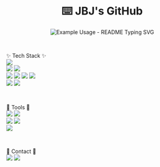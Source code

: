<p align="center">
  <h1 align="center">⌨️ JBJ's GitHub</h3>
</p>

<p align="center">
  <img src="https://readme-typing-svg.demolab.com/?lines=Welcome+to+JBJ's+GitHub!;조범준의+깃허브에+오신걸+환영합니다!;&font=Fira%20Code&center=true&width=380&height=50&duration=4000&pause=1000" alt="Example Usage - README Typing SVG">
</p>

<br/>

✨ Tech Stack ✨
<br/>
<img src="https://img.shields.io/badge/React-20232a.svg?style=for-the-badge&logo=react&logoColor=61DAFB" />
<br/>
<img src="https://img.shields.io/badge/javascript-20232a?style=for-the-badge&logo=javascript&logoColor=#F7DF1E.svg" />
<img src="https://img.shields.io/badge/typescript-20232a?style=for-the-badge&logo=typescript&logoColor=#3178C6.svg" />
<br/>
<img src="https://img.shields.io/badge/html5-20232a?style=for-the-badge&logo=html5&logoColor=#E34F26.svg" />
<img src="https://img.shields.io/badge/tailwind+css-20232a?style=for-the-badge&logo=tailwindcss&logoColor=#06B6D4.svg" />
<img src="https://img.shields.io/badge/vanillaextract+css-20232a?style=for-the-badge&logo=css3&logoColor=#ECD53F.svg" />
<img src="https://img.shields.io/badge/css3-20232a?style=for-the-badge&logo=css3&logoColor=#1572B6.svg" />
<br/>
<img src="https://img.shields.io/badge/tanstackquery-20232a?style=for-the-badge&logo=reactquery&logoColor=#FF4154.svg" />
<img src="https://img.shields.io/badge/reactrouter-20232a?style=for-the-badge&logo=reactrouter&logoColor=#CA4245.svg" />

<br/>

🔨 Tools 🔨
<br/>
<img src="https://img.shields.io/badge/git-?style=for-the-badge&logo=git&logoColor=#61DAFB.svg" />
<img src="https://img.shields.io/badge/reactrouter-20232a?style=for-the-badge&logo=reactrouter&logoColor=#CA4245.svg" />
<br/>
<img src="https://img.shields.io/badge/reactrouter-20232a?style=for-the-badge&logo=reactrouter&logoColor=#CA4245.svg" />
<img src="https://img.shields.io/badge/reactrouter-20232a?style=for-the-badge&logo=reactrouter&logoColor=#CA4245.svg" />
<br/>
<img src="https://img.shields.io/badge/reactrouter-20232a?style=for-the-badge&logo=reactrouter&logoColor=#CA4245.svg" />

<br/>

📌 Contact 📌
<br/>
<img src="https://img.shields.io/badge/reactrouter-20232a?style=for-the-badge&logo=reactrouter&logoColor=#CA4245.svg" />
<img src="https://img.shields.io/badge/reactrouter-20232a?style=for-the-badge&logo=reactrouter&logoColor=#CA4245.svg" />
